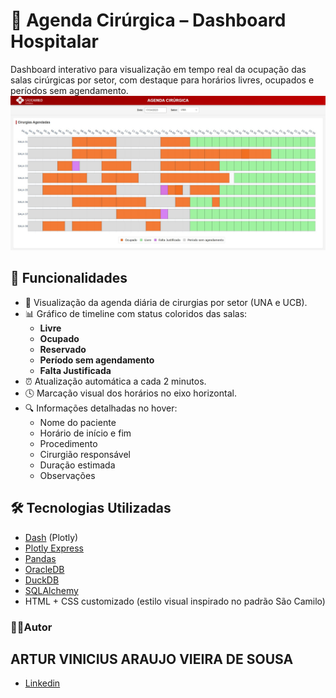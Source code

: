 # 🏥 Agenda Cirúrgica – Dashboard Hospitalar

Dashboard interativo para visualização em tempo real da ocupação das salas cirúrgicas por setor, com destaque para horários livres, ocupados e períodos sem agendamento.
<img src='/assets/agenda_cirurgica.jpg'>
## 🚀 Funcionalidades

- 📅 Visualização da agenda diária de cirurgias por setor (UNA e UCB).
- 📊 Gráfico de timeline com status coloridos das salas:
  - **Livre**
  - **Ocupado**
  - **Reservado**
  - **Período sem agendamento**
  - **Falta Justificada**
- ⏰ Atualização automática a cada 2 minutos.
- 🕓 Marcação visual dos horários no eixo horizontal.
- 🔍 Informações detalhadas no hover:
  - Nome do paciente
  - Horário de início e fim
  - Procedimento
  - Cirurgião responsável
  - Duração estimada
  - Observações

## 🛠 Tecnologias Utilizadas

- [Dash](https://dash.plotly.com/) (Plotly)
- [Plotly Express](https://plotly.com/python/plotly-express/)
- [Pandas](https://pandas.pydata.org/)
- [OracleDB](https://oracle.github.io/python-oracledb/)
- [DuckDB](https://duckdb.org/)
- [SQLAlchemy](https://www.sqlalchemy.org/)
- HTML + CSS customizado (estilo visual inspirado no padrão São Camilo)

### 👨‍💻Autor
ARTUR VINICIUS ARAUJO VIEIRA DE SOUSA
---
- [Linkedin](https://www.linkedin.com/in/arturvavs/)
